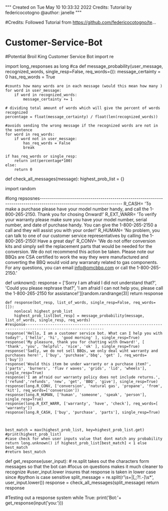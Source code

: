 
"""
Created on Tue May 10 10:33:32 2022
Credits: Tutorial by federicocotogno
@author: janelle
"""


#Credits: Followed Tutorial from https://github.com/federicocotogno/te...
# Customer-Service-Bot
#Potential Broil King Customer Service Bot
import re

import long_responses as long
#ca
def message_probability(user_message, recognized_words, single_resp=False, req_words=()):
    message_certainty = 0
    has_req_words = True
    
    #counts how many words are in each message (would this mean how many )
    for word in user_message:
        if word in recognized_words:
            message_certainty += 1
            
    # dividing total amount of words which will give the percent of words recognized
    percentage = float(message_certainty) / float(len(recognized_words))
    
    #avoids sending the wrong message if the recognized words are not in the sentence
    for word in req_words:
        if word not in user_message:
            has_req_words = False 
            break
    
    if has_req_words or single_resp:
        return int(percentage*100)
    else:
        return 0
    
def check_all_messages(message):
    highest_prob_list = {}
    
    

import random


#long repsosnes-----------------------------------------------------------------------------------------------------------------------
R_CASH= 'To make a purchase please have your model number handy, and call the 1-800-265-2150. Thank you for chosing Onward!' 
R_EXT_WARR= 'To verify your warranty please make sure you have your model number, serial number, and date of purchase handy. You can give the 1-800-265-2150 a call and they will assist you with your order!'
R_HUMAN= 'No problem, you can talk to one of our customer service representatives by calling the 1-800-265-2150! Have a great day!'
R_CONV= 'We do not offer conversion kits and simply sell the replacement parts that would be needed for the conversion. We do not recommend this action be taken. Please note our BBQs are CSA certified to work the way they were manufactured and converting the BBQ would void any warranaty related to gas components. For any questions, you can email info@omcbbq.com or call the 1-800-265-2150.'


def unknown():
    response = ['Sorry I am afraid I did not understand that?', 
                'Could you please rephrase that?', 
                'I am afraid I can not help you, please call the 1-800-265-2150 for assistance!'][random.randrange(3)]
    return response
    
    

    def response(bot_resp, list_of_words, single_resp=False, req_words=[]):
        nonlocal highest_prob_list
        highest_prob_list[bot_resp] = message_probability(message, list_of_words, single_resp, req_words)
    #response---------------------------------------------------------------------------------------------------------
    response('Hello, I am a customer service bot. What can I help you with today?', ['hello', 'hi', 'good morning' ], single_resp=True)
    response('My pleasure, thank you for chatting with Onward!', [ 'thank', 'you', 'helpful', 'nice', 'ok' ], single_resp=True)
    response('Sadly, we do not sell BBQs, we only deal wiht warranty and purchases here!', ['buy', 'purchase','bbq', 'get' ], req_words= ['buy'])
    response('Would this item be under warranty or a purchase item?', ['parts', 'burners', 'flav r waves', 'grids', 'lid', 'wheels'], single_resp=True)
    response('I am afraid our warranty policy does not include returns.', ['refund','refunds', 'new', 'get', 'BBQ', 'give'], single_resp=True)
    response(long.R_CONV, ['conversion', 'natural gas', 'propane', 'from', 'kit'], req_words=['conversion'])
    response(long.R_HUMAN, ['human', 'someone', 'speak', 'person'], single_resp=True)
    response(long.R_EXT_WARR, ['warranty', 'have', 'check'], req_words=[ 'warranty'])   
    response(long.R_CASH, ['buy', 'purchase', 'parts'], single_resp=True)
    
    
    
    best_match = max(highest_prob_list, key=highest_prob_list.get)
    #print(highest_prob_list)
    #case check for when user inputs value that dont match any probability
    return long.unknown() if highest_prob_list[best_match] < 1 else best_match
    #return best_match
    
    
    
    
def get_response(user_input):
    # re.split takes out the characters form messages so that the bot can 
    #focus on questions makes it much cleaner to recognize
    #user_input.lower insures that response is taken in lower case since 
    #python is case sensitive
    split_message = re.split(r'\s+|[,;?!.-]\s*', user_input.lower())
    response = check_all_messages(split_message)
    return response

#Testing out a response system
while True: 
     print('Bot:'+ get_response(input('you:')))
